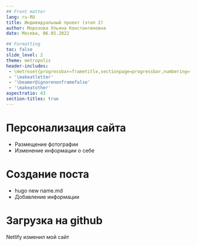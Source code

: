 ```yaml
---
## Front matter
lang: ru-RU
title: Индивидуальный проект (этап 2)
author: Морозова Ульяна Константиновна
date: Москва, 06.05.2022

## Formatting
toc: false
slide_level: 2
theme: metropolis
header-includes: 
 - \metroset{progressbar=frametitle,sectionpage=progressbar,numbering=fraction}
 - '\makeatletter'
 - '\beamer@ignorenonframefalse'
 - '\makeatother'
aspectratio: 43
section-titles: true
---
```


# Персонализация сайта

  - Размещение фотографии
  - Изменение информации о себе

# Создание поста

  - hugo new name.md
  - Добавление информации

# Загрузка на github

  Netlify изменил мой сайт
